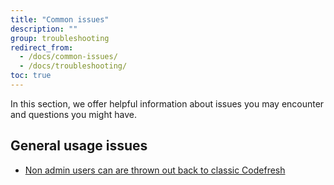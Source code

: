 ```yaml
---
title: "Common issues"
description: ""
group: troubleshooting
redirect_from:
  - /docs/common-issues/
  - /docs/troubleshooting/
toc: true
---
```

In this section, we offer helpful information about issues you may encounter and questions you might have.

## General usage issues

- [Non admin users can are thrown out back to classic Codefresh]({{site.baseurl}}/docs/troubleshooting/common-issues/non-admin-users-support/)







